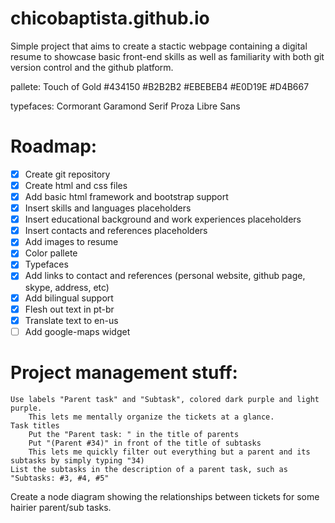 # chicobaptista.github.io

Simple project that aims to create a stactic webpage containing a digital resume to showcase basic front-end skills as well as familiarity with both git version control and the github platform.

pallete: Touch of Gold
#434150
#B2B2B2
#EBEBEB4
#E0D19E
#D4B667

typefaces:
Cormorant Garamond Serif
Proza Libre Sans

# Roadmap:
- [x] Create git repository
- [x] Create html and css files
- [x] Add basic html framework and bootstrap support
- [x] Insert skills and languages placeholders
- [x] Insert educational background and work experiences placeholders
- [x] Insert contacts and references placeholders
- [x] Add images to resume
- [x] Color pallete
- [x] Typefaces
- [x] Add links to contact and references (personal website, github page, skype, address, etc)
- [x] Add bilingual support
- [x] Flesh out text in pt-br
- [x] Translate text to en-us
- [ ] Add google-maps widget

# Project management stuff:

    Use labels "Parent task" and "Subtask", colored dark purple and light purple.
        This lets me mentally organize the tickets at a glance.
    Task titles
        Put the "Parent task: " in the title of parents
        Put "(Parent #34)" in front of the title of subtasks
        This lets me quickly filter out everything but a parent and its subtasks by simply typing "34)
    List the subtasks in the description of a parent task, such as "Subtasks: #3, #4, #5"
   Create a node diagram showing the relationships between tickets for some hairier parent/sub tasks.

